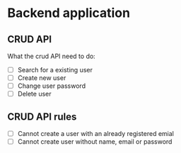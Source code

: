 # Backend application

## CRUD API
What the crud API need to do:

- [ ] Search for a existing user
- [ ] Create new user
- [ ] Change user password
- [ ] Delete user

## CRUD API rules

- [ ] Cannot create a user with an already registered emial
- [ ] Cannot create user without name, email or password
